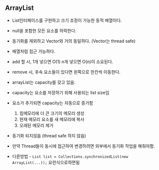 ## ArrayList

- List인터페이스를 구현하고 크기 조정이 가능한 동적 배열이다.

- null을 포함한 모든 요소를 허락한다.

- 동기화를 제외하고 Vector와 거의 동일하다. (Vector는 thread safe)

- 배열처럼 접근 가능하다.

- add 할 시, 1개 넣으면 O(1)  n개 넣으면 O(n)이 소요된다.

- remove 시, 후속 요소들이 있다면 왼쪽으로 한칸씩 이동한다.

- arrayList는 capacity를 갖고 있음.

- capacity는 요소를 저장하기 위해 사용되는 list size임

- 요소가 추가되면 capacity는 자동으로 증가함
  1. 힙메모리에 더 큰 크기의 메모리 생성
  2. 현재 메모리 요소를 새 메모리에 복사
  3. 오래된 메모리 제거

- 동기화 되지않음 (thread safe 하지 않음)

- 만약 Thread들이 동시에 접근하여 변경하려면 외부에서 동기화 작업을 해줘야함.

- 다른방법 - `List list = Collections.synchronizedList(new ArrayList(...));` 요런식으로하면됨
